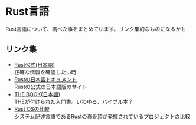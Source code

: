 # Rust言語

Rust言語について、調べた事をまとめています。リンク集的なものになるかも

## リンク集

* [Rust公式(日本語)](https://www.rust-lang.org/)  
  正確な情報を確認したい時
* [Rustの日本語ドキュメント](https://doc.rust-jp.rs/)  
  Rustの公式の日本語版のサイト
* [THE BOOK(日本語)](https://doc.rust-jp.rs/book-ja/)  
  THEが付けられた入門書。いわゆる、バイブル本？
* [Rust OSの比較](https://github.com/flosse/rust-os-comparison)  
  システム記述言語であるRustの真骨頂が発揮されているプロジェクトの比較
